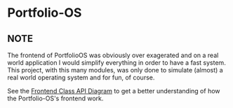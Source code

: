 ﻿# Portfolio-OS

## NOTE

The frontend of PortfolioOS was obviously over exagerated and on a real world application I would simplify everything in order to have a fast system.
This project, with this many modules, was only done to simulate (almost) a real world operating system and for fun, of course.
 
 See the [Frontend Class API Diagram](https://raw.githubusercontent.com/joao-neves95/portfolio-os/master/Portfolio-OS_Frontend-Class-API.png?token=AcUY27hJ_9eIZNuxUPX-wLFMUWx4TRxNks5b-xaewA%3D%3D) to get a better understanding of how the Portfolio-OS's frontend work.
